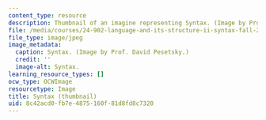 ```yaml
---
content_type: resource
description: Thumbnail of an imagine representing Syntax. (Image by Prof. David Pesetsky.)
file: /media/courses/24-902-language-and-its-structure-ii-syntax-fall-2003/8c42acd0fb7e4875160f81d8fd8c7320_24-902f03-th.jpg
file_type: image/jpeg
image_metadata:
  caption: Syntax. (Image by Prof. David Pesetsky.)
  credit: ''
  image-alt: Syntax.
learning_resource_types: []
ocw_type: OCWImage
resourcetype: Image
title: Syntax (thumbnail)
uid: 8c42acd0-fb7e-4875-160f-81d8fd8c7320
---
```

